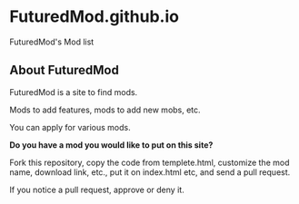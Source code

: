 # FuturedMod.github.io
FuturedMod's Mod list
## About FuturedMod
FuturedMod is a site to find mods.

Mods to add features, mods to add new mobs, etc.

You can apply for various mods.

**Do you have a mod you would like to put on this site?**

Fork this repository, copy the code from templete.html, customize the mod name, download link, etc., put it on index.html etc, and send a pull request.

If you notice a pull request, approve or deny it.
